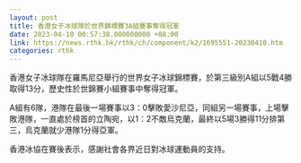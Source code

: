 ```yaml
---
layout: post
title: 香港女子冰球隊於世界錦標賽3A組賽事奪得冠軍
date: 2023-04-10 00:57:38.000000000 +08:00
link: https://news.rthk.hk/rthk/ch/component/k2/1695551-20230410.htm
categories: rthk
---
```


香港女子冰球隊在羅馬尼亞舉行的世界女子冰球錦標賽，於第三級別A組以5戰4勝取得13分，歷史性於世錦賽小組賽事中奪得冠軍。

A組有6隊，港隊在最後一場賽事以3：0擊敗愛沙尼亞，同組另一場賽事，上場擊敗港隊，一直處於榜首的立陶宛，以1：2不敵烏克蘭，最終以5場3勝得11分排第三，烏克蘭就少港隊1分得亞軍。

香港冰協在賽後表示，感謝社會各界近日對冰球運動員的支持。
